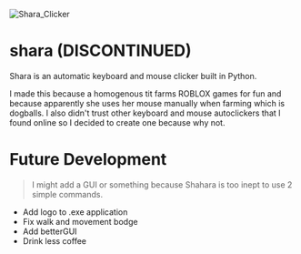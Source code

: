 ![Shara_Clicker](https://user-images.githubusercontent.com/80578895/144701076-a7e397c1-df84-4a5e-bbc3-50920361514e.png)


# shara (DISCONTINUED)
Shara is an automatic keyboard and mouse clicker built in Python. 

I made this because a homogenous tit farms ROBLOX games for fun and because apparently she uses her mouse manually when farming which is dogballs. I also didn't trust other keyboard and mouse autoclickers that I found online so I decided to create one because why not.


# Future Development
> I might add a GUI or something because Shahara is too inept to use 2 simple commands.
- Add logo to .exe application
- Fix walk and movement bodge
- Add betterGUI
- Drink less coffee
